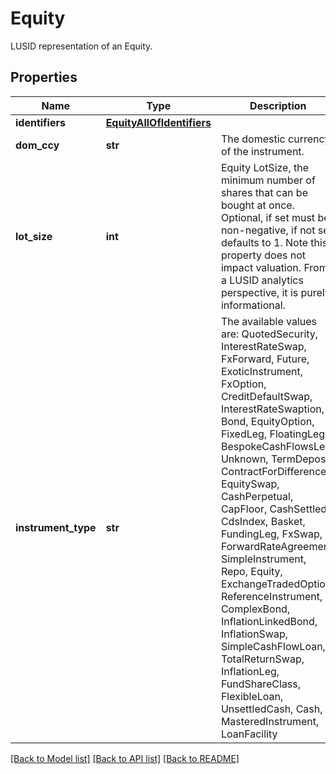 # Equity

LUSID representation of an Equity.

## Properties
Name | Type | Description | Notes
------------ | ------------- | ------------- | -------------
**identifiers** | [**EquityAllOfIdentifiers**](EquityAllOfIdentifiers.md) |  | [optional] 
**dom_ccy** | **str** | The domestic currency of the instrument. | 
**lot_size** | **int** | Equity LotSize, the minimum number of shares that can be bought at once.  Optional, if set must be non-negative, if not set defaults to 1.    Note this property does not impact valuation. From a LUSID analytics perspective, it is purely informational. | [optional] 
**instrument_type** | **str** | The available values are: QuotedSecurity, InterestRateSwap, FxForward, Future, ExoticInstrument, FxOption, CreditDefaultSwap, InterestRateSwaption, Bond, EquityOption, FixedLeg, FloatingLeg, BespokeCashFlowsLeg, Unknown, TermDeposit, ContractForDifference, EquitySwap, CashPerpetual, CapFloor, CashSettled, CdsIndex, Basket, FundingLeg, FxSwap, ForwardRateAgreement, SimpleInstrument, Repo, Equity, ExchangeTradedOption, ReferenceInstrument, ComplexBond, InflationLinkedBond, InflationSwap, SimpleCashFlowLoan, TotalReturnSwap, InflationLeg, FundShareClass, FlexibleLoan, UnsettledCash, Cash, MasteredInstrument, LoanFacility | 

[[Back to Model list]](../README.md#documentation-for-models) [[Back to API list]](../README.md#documentation-for-api-endpoints) [[Back to README]](../README.md)


